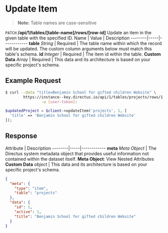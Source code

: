 # Update Item

> **Note:** Table names are case-sensitive

<span class="request">`PATCH` **/api/1/tables/[table-name]/rows/[row-id]**</span>
<span class="description">Update an item in the given table with the specified ID.</span>
<span class="arguments">Name</span> | Value | Description
--------|-----|------------
**table** _String_ | <span class="required">Required</span> | The table name within which the record will be updated. The custom column arguments below must match this table's schema.
**id** _Integer_ | <span class="required">Required</span> | The item id within the table.
<span class="custom">**Custom Data**</span> _Array_ | <span class="required">Required</span> | <span class="custom">This data and its architecture is based on your specific project's schema.</span>

## Example Request

```bash
$ curl --data "title=Benjamin School for gifted children Website" \
        https://instance--key.directus.io/api/1/tables/projects/rows/1 \
                -u [user-token]:
```

```php
$updatedProject = $client->updateItem('projects', 1, [
  'title' => 'Benjamin School for gifted children Website'
]);
```

## Response

<span class="attributes">Attribute</span> | Description
--------|-----|------------
**meta** _Meta Object_ | The Directus system metadata object that provides useful information not contained within the dataset itself. <a class="object">**Meta Object**: View Nested Attributes</a>
<span class="custom">**Custom Data**</span> _object_ | <span class="custom">This data and its architecture is based on your specific project's schema.</span>

```json
{
  "meta": {
    "type": "item",
    "table": "projects"
  },
  "data": {
    "id": 1,
    "active": 1,
    "title": "Benjamin School for gifted children Website"
  }
}
```
